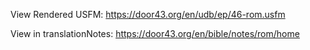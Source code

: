 View Rendered USFM: https://door43.org/en/udb/ep/46-rom.usfm

View in translationNotes: https://door43.org/en/bible/notes/rom/home

